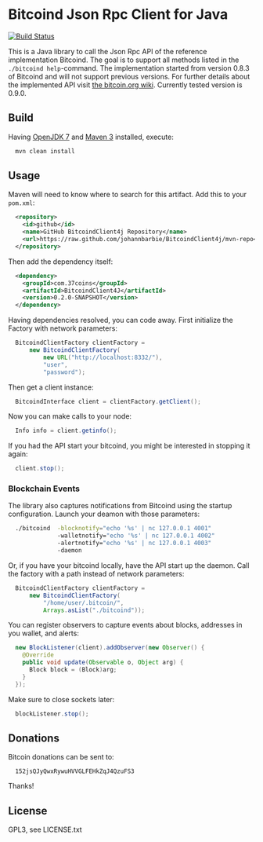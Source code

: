 # Bitcoind Json Rpc Client for Java
[![Build Status](http://staging.37coins.com:4080/buildStatus/icon?job=build_BitcoindClient4j)](http://staging.37coins.com:4080/job/build_BitcoindClient4j/)

This is a Java library to call the Json Rpc API of the reference implementation Bitcoind. The goal is to support all methods listed in the `./bitcoind help`-command. The implementation started from version 0.8.3 of Bitcoind and will not support previous versions. For further details about the implemented API visit [the bitcoin.org wiki](https://en.bitcoin.it/wiki/Original_Bitcoin_client/API_Calls_list). Currently tested version is 0.9.0.

## Build

Having [OpenJDK 7](http://openjdk.java.net/install/) and [Maven 3](http://maven.apache.org/download.cgi) installed, execute:
```bash
  mvn clean install
```

## Usage

Maven will need to know where to search for this artifact. Add this to your `pom.xml`:
```xml
  <repository>
    <id>github</id>
    <name>GitHub BitcoindClient4j Repository</name>
    <url>https://raw.github.com/johannbarbie/BitcoindClient4j/mvn-repo</url>
  </repository>
```
Then add the dependency itself:
```xml
  <dependency>
    <groupId>com.37coins</groupId>
    <artifactId>BitcoindClient4J</artifactId>
    <version>0.2.0-SNAPSHOT</version>
  </dependency>
```
Having dependencies resolved, you can code away. First initialize the Factory with network parameters:
```java
  BitcoindClientFactory clientFactory = 
      new BitcoindClientFactory(
          new URL("http://localhost:8332/"), 
          "user", 
          "password");
```
Then get a client instance:
```java
  BitcoindInterface client = clientFactory.getClient();
```
Now you can make calls to your node:
```java
  Info info = client.getinfo();
```

If you had the API start your bitcoind, you might be interested in stopping it again:
```java
  client.stop();
```

### Blockchain Events

The library also captures notifications from Bitcoind using the startup configuration. Launch your deamon with those parameters:
```bash
  ./bitcoind  -blocknotify="echo '%s' | nc 127.0.0.1 4001" 
              -walletnotify="echo '%s' | nc 127.0.0.1 4002" 
              -alertnotify="echo '%s' | nc 127.0.0.1 4003" 
              -daemon
```
Or, if you have your bitcoind locally, have the API start up the daemon. Call the factory with a path instead of network parameters:
```java
  BitcoindClientFactory clientFactory = 
      new BitcoindClientFactory(
          "/home/user/.bitcoin/",
          Arrays.asList("./bitcoind"));
```

You can register observers to capture events about blocks, addresses in you wallet, and alerts:
```java
  new BlockListener(client).addObserver(new Observer() {
    @Override
    public void update(Observable o, Object arg) {
      Block block = (Block)arg;
    }
  });
```

Make sure to close sockets later:
```java
  blockListener.stop();
```

## Donations

Bitcoin donations can be sent to:
```
  152jsQJyQwxRywuHVVGLFEHkZqJ4QzuFS3
```
Thanks!

## License

GPL3, see LICENSE.txt